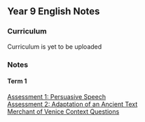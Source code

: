 <head>
  <title>Year 9 English Notes</title>
</head>
<body>
  <h2>Year 9 English Notes</h2>
  <h3>Curriculum</h3>
  <p>Curriculum is yet to be uploaded</p>
  <h3>Notes</h3>
  <h4>Term 1</h4>
  <p><a href="https://shan-mei.github.io/shanmeis-notes/notes/year-9/english/eng-speech.html">Assessment 1: Persuasive Speech</a><br><a href="https://shan-mei.github.io/shanmeis-notes/notes/year-9/english/eng-adaption.html">Assessment 2: Adaptation of an Ancient Text</a><br><a href="https://shan-mei.github.io/shanmeis-notes/notes/year-9/english/merchant-of-venice-context.html">Merchant of Venice Context Questions</a></p>
</body>
